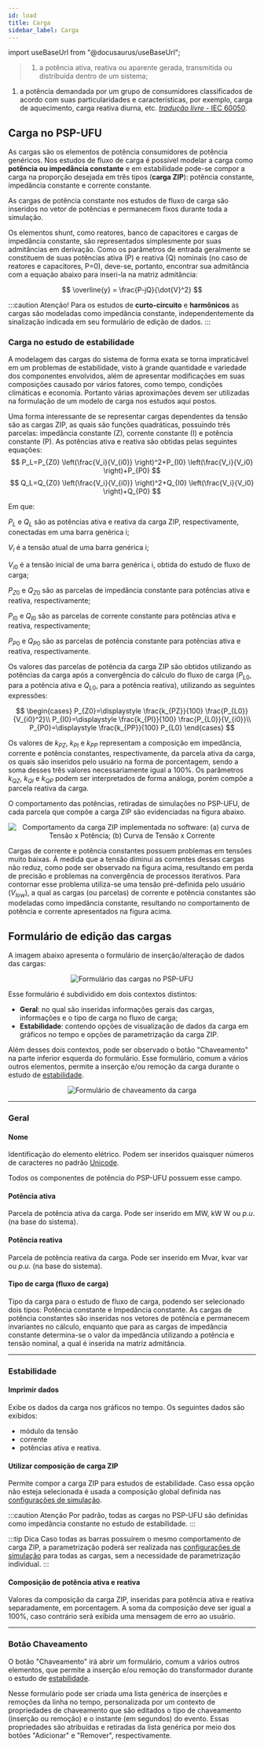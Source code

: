 ```yaml
---
id: load
title: Carga
sidebar_label: Carga
---
```

import useBaseUrl from "@docusaurus/useBaseUrl";

<link rel="stylesheet" href={useBaseUrl("katex/katex.min.css")} />

>1. a potência ativa, reativa ou aparente gerada, transmitida ou distribuída dentro de um sistema;
1. a potência demandada por um grupo de consumidores classificados de acordo com suas particularidades e características, por exemplo, carga de aquecimento, carga reativa diurna, etc. [*tradução livre* - IEC 60050](
http://www.electropedia.org/iev/iev.nsf/display?openform&ievref=601-01-15).

## Carga no PSP-UFU

As cargas são os elementos de potência consumidores de potência genéricos. Nos estudos de fluxo de carga é possível modelar a carga como **potência ou impedância constante** e em estabilidade pode-se compor a carga na proporção desejada em três tipos (**carga ZIP**): potência constante, impedância constante e corrente constante.

As cargas de potência constante nos estudos de fluxo de carga são inseridos no vetor de potências e permanecem fixos durante toda a simulação.

Os elementos shunt, como reatores, banco de capacitores e cargas de impedância constante, são representados simplesmente por suas admitâncias em derivação. Como os parâmetros de entrada geralmente se constituem de suas potências ativa (P) e reativa (Q) nominais (no caso de reatores e capacitores, P=0), deve-se, portanto, encontrar sua admitância com a equação abaixo para inseri-la na matriz admitância:

$$
\overline{y} = \frac{P-jQ}{\dot{V}^2}
$$

:::caution Atenção!
Para os estudos de **curto-circuito** e **harmônicos** as cargas são modeladas como impedância constante, independentemente da sinalização indicada em seu formulário de edição de dados.
:::

### Carga no estudo de estabilidade
A modelagem das cargas do sistema de forma exata se torna impraticável em um problemas de estabilidade, visto à grande quantidade e variedade dos componentes envolvidos, além de apresentar modificações em suas composições causado por vários fatores, como tempo, condições climáticas e economia. Portanto várias aproximações devem ser utilizadas na formulação de um modelo de carga nos estudos aqui postos.

Uma forma interessante de se representar cargas dependentes da tensão são as cargas ZIP, as quais são funções quadráticas, possuindo três parcelas: impedância constante (Z), corrente constante (I) e potência constante (P). As potências ativa e reativa são obtidas pelas seguintes equações:
$$
P_L=P_{Z0} \left(\frac{V_i}{V_{i0}} \right)^2+P_{I0} \left(\frac{V_i}{V_i0} \right)+P_{P0}
$$
$$
Q_L=Q_{Z0} \left(\frac{V_i}{V_{i0}} \right)^2+Q_{I0} \left(\frac{V_i}{V_i0} \right)+Q_{P0}
$$

Em que:

$P_L$ e $Q_L$	são as potências ativa e reativa da carga ZIP, respectivamente, conectadas em uma barra genérica i;

$V_i$ é a tensão atual de uma barra genérica i;

$V_{i0}$ é a tensão inicial de uma barra genérica i, obtida do estudo de fluxo de carga;

$P_{Z0}$ e $Q_{Z0}$ são as parcelas de impedância constante para potências ativa e reativa, respectivamente;

$P_{I0}$ e $Q_{I0}$ são as parcelas de corrente constante para potências ativa e reativa, respectivamente;

$P_{P0}$ e $Q_{P0}$ são as parcelas de potência constante para potências ativa e reativa, respectivamente.

Os valores das parcelas de potência da carga ZIP são obtidos utilizando as potências da carga após a convergência do cálculo do fluxo de carga ($P_{L0}$, para a potência ativa e $Q_{L0}$, para a potência reativa), utilizando as seguintes expressões:

$$
\begin{cases}
P_{Z0}=\displaystyle \frac{k_{PZ}}{100} \frac{P_{L0}}{V_{i0}^2}\\
P_{I0}=\displaystyle \frac{k_{PI}}{100} \frac{P_{L0}}{V_{i0}}\\
P_{P0}=\displaystyle \frac{k_{PP}}{100} P_{L0}
\end{cases}
$$

Os valores de $k_{PZ}$, $k_{PI}$ e $k_{PP}$ representam a composição em impedância, corrente e potência constantes, respectivamente, da parcela ativa da carga, os quais são inseridos pelo usuário na forma de porcentagem, sendo a soma desses três valores necessariamente igual a 100%. Os parâmetros $k_{QZ}$, $k_{QI}$ e $k_{QP}$ podem ser interpretados de forma análoga, porém compõe a parcela reativa da carga.

O comportamento das potências, retiradas de simulações no PSP-UFU, de cada parcela que compõe a carga ZIP são evidenciadas na figura abaixo.

<div><center><img src={useBaseUrl("images/loadModel.svg")} alt="Comportamento da carga ZIP implementada no software: (a) curva de Tensão x Potência; (b) Curva de Tensão x Corrente" title="Comportamento da carga ZIP implementada no software: (a) curva de Tensão x Potência; (b) Curva de Tensão x Corrente" /></center></div>

Cargas de corrente e potência constantes possuem problemas em tensões muito baixas. À medida que a tensão diminui as correntes dessas cargas não reduz, como pode ser observado na figura acima, resultando em perda de precisão e problemas na convergência de processos iterativos. Para contornar esse problema utiliza-se uma tensão pré-definida pelo usuário ($V_{low}$), a qual as cargas (ou parcelas) de corrente e potência constantes são modeladas como impedância constante, resultando no comportamento de potência e corrente apresentados na figura acima.

## Formulário de edição das cargas
A imagem abaixo apresenta o formulário de inserção/alteração de dados das cargas:

<div><center><img src={useBaseUrl("images/loadForm.png")} alt="Formulário das cargas no PSP-UFU" title="Formulário das cargas no PSP-UFU" /></center></div>

Esse formulário é subdividido em dois contextos distintos:
- **Geral**: no qual são inseridas informações gerais das cargas, informações e o tipo de carga no fluxo de carga;
- **Estabilidade**: contendo opções de visualização de dados da carga em gráficos no tempo e opções de parametrização da carga ZIP.

Além desses dois contextos, pode ser observado o botão "Chaveamento" na parte inferior esquerda do formulário. Esse formulário, comum a vários outros elementos, permite a inserção e/ou remoção da carga durante o estudo de [estabilidade](stability).

<div><center><img src={useBaseUrl("images/loadSw.png")} alt="Formulário de chaveamento da carga" title="Formulário de chaveamento da carga" /></center></div>

---
### Geral

#### Nome
Identificação do elemento elétrico. Podem ser inseridos quaisquer números de caracteres no padrão [Unicode](https://pt.wikipedia.org/wiki/Unicode).

Todos os componentes de potência do PSP-UFU possuem esse campo.

#### Potência ativa
Parcela de potência ativa da carga. Pode ser inserido em MW, kW W ou $p.u.$ (na base do sistema).

#### Potência reativa
Parcela de potência reativa da carga. Pode ser inserido em Mvar, kvar var ou $p.u.$ (na base do sistema).

#### Tipo de carga (fluxo de carga)
Tipo da carga para o estudo de fluxo de carga, podendo ser selecionado dois tipos: Potência constante e Impedância constante. As cargas de potência constantes são inseridas nos vetores de potência e permanecem invariantes no cálculo, enquanto que para as cargas de impedância constante determina-se o valor da impedância utilizando a potência e tensão nominal, a qual é inserida na matriz admitância.

---
### Estabilidade

#### Imprimir dados
Exibe os dados da carga nos gráficos no tempo.
Os seguintes dados são exibidos:
- módulo da tensão
- corrente
- potências ativa e reativa.

#### Utilizar composição de carga ZIP
Permite compor a carga ZIP para estudos de estabilidade. Caso essa opção não esteja selecionada é usada a composição global definida nas [configurações de simulação](simulationConfig).

:::caution Atenção
Por padrão, todas as cargas no PSP-UFU são definidas como impedância constante no estudo de estabilidade.
:::

:::tip Dica
Caso todas as barras possuírem o mesmo comportamento de carga ZIP, a parametrização poderá ser realizada nas [configurações de simulação](simulationConfig) para todas as cargas, sem a necessidade de parametrização individual.
:::

#### Composição de potência ativa e reativa
Valores da composição da carga ZIP, inseridas para potência ativa e reativa separadamente, em porcentagem. A soma da composição deve ser igual a 100%, caso contrário será exibida uma mensagem de erro ao usuário.

---
### Botão Chaveamento
O botão "Chaveamento" irá abrir um formulário, comum a vários outros elementos, que permite a inserção e/ou remoção do transformador durante o estudo de [estabilidade](stability).

Nesse formulário pode ser criada uma lista genérica de inserções e remoções da linha no tempo, personalizada por um contexto de propriedades de chaveamento que são editados o tipo de chaveamento (inserção ou remoção) e o instante (em segundos) do evento. Essas propriedades são atribuídas e retiradas da lista genérica por meio dos botões "Adicionar" e "Remover", respectivamente.
